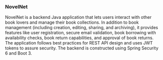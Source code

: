 ### NovelNet
NovelNet is a backend Java application that lets users interact with other book lovers and manage their book collections. In addition to book management (including creation, editing, sharing, and archiving), it provides features like user registration, secure email validation, book borrowing with availability checks, book return capabilities, and approval of book returns. The application follows best practices for REST API design and uses JWT tokens to assure security. The backend is constructed using Spring Security 6 and Boot 3.
